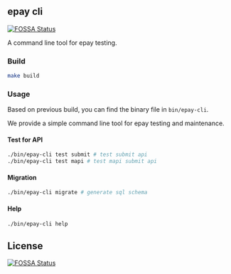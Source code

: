 ## epay cli
[![FOSSA Status](https://app.fossa.com/api/projects/git%2Bgithub.com%2FAH-dark%2Fepay-cli.svg?type=shield)](https://app.fossa.com/projects/git%2Bgithub.com%2FAH-dark%2Fepay-cli?ref=badge_shield)


A command line tool for epay testing.

### Build

```bash
make build
```

### Usage

Based on previous build, you can find the binary file in `bin/epay-cli`.

We provide a simple command line tool for epay testing and maintenance.

#### Test for API

```bash
./bin/epay-cli test submit # test submit api
./bin/epay-cli test mapi # test mapi submit api
```

#### Migration

```bash
./bin/epay-cli migrate # generate sql schema
```

#### Help

```bash
./bin/epay-cli help
```


## License
[![FOSSA Status](https://app.fossa.com/api/projects/git%2Bgithub.com%2FAH-dark%2Fepay-cli.svg?type=large)](https://app.fossa.com/projects/git%2Bgithub.com%2FAH-dark%2Fepay-cli?ref=badge_large)
